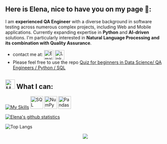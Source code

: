 ## Here is Elena, nice to have you on my page 🤗:
I am **experienced QA Engineer** with a diverse background in software testing across numerous complex projects, including Web and Mobile applications. Currently expanding expertise in **Python** and **AI-driven** solutions. I'm particularly interested in **Natural Language Processing and its combination with Quality Assurance**.


- contact me at:
<a href="mailto:elena.e.gav@gmail.com" title="Email"><img alt="Email" src="https://img.shields.io/badge/Gmail-D14836?style=for-the-badge&logo=gmail&logoColor=white" height="30" align="center"/></a>
<a href="https://www.linkedin.com/in/elena-e-gavrilova/"><img  alt="LinkedIn" title="LinkedIn" src="https://img.shields.io/static/v1?message=LinkedIn&logo=linkedin&label=&color=0077B5&logoColor=white&labelColor=&style=for-the-badge" height="30" align="center" /></a>
- Please feel free to use the repo [Quiz for beginners in Data Science/ QA Engineers / Python / SQL](https://github.com/gavrie01/quiz_json)


## <img src="https://raw.githubusercontent.com/Tarikul-Islam-Anik/Animated-Fluent-Emojis/master/Emojis/Objects/Hammer%20and%20Wrench.png" alt="Hammer and Wrench" width="30" height="30" /> **What I can:**  
[![My Skills](https://skillicons.dev/icons?i=html,css,mongodb,firebase,vscode,postman,pytorch&perline=13)](#) 
<img src="https://cdn.jsdelivr.net/gh/devicons/devicon/icons/mysql/mysql-original-wordmark.svg" title="SQL" alt="SQL" width="40" height="40"/> 
<img src="https://cdn.jsdelivr.net/gh/devicons/devicon/icons/numpy/numpy-original.svg" title="NumPy" alt="NumPy" width="40" height="40"/>
<img src="https://cdn.jsdelivr.net/gh/devicons/devicon/icons/pandas/pandas-original.svg" title="Pandas" alt="Pandas" width="40" height="40"/>


[![Elena's github statistics](https://bad-apple-github-readme.vercel.app/api?username=gavrie01&show_icons=true&count_private=true&line_height=20&icon_color=00b3ff&theme=blue-green&title_color=00b3ff)](#)

![Top Langs](https://github-readme-stats.vercel.app/api/top-langs/?username=gavrie01&layout=compact&theme=dark)

<p align="center">
<img src="https://capsule-render.vercel.app/api?type=waving&color=green&height=100&section=footer" />
</p>
